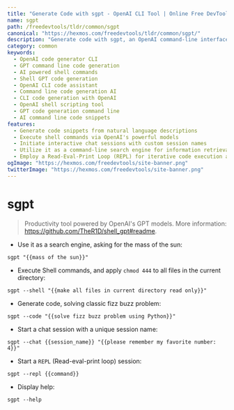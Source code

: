 ```yaml
---
title: "Generate Code with sgpt - OpenAI CLI Tool | Online Free DevTools by Hexmos"
name: sgpt
path: /freedevtools/tldr/common/sgpt
canonical: "https://hexmos.com/freedevtools/tldr/common/sgpt/"
description: "Generate code with sgpt, an OpenAI command-line interface (CLI) code generator. Execute shell commands, start chat sessions, and use it as a search engine. Free online tool, no registration required."
category: common
keywords:
  - OpenAI code generator CLI
  - GPT command line code generation
  - AI powered shell commands
  - Shell GPT code generation
  - OpenAI CLI code assistant
  - Command line code generation AI
  - CLI code generation with OpenAI
  - OpenAI shell scripting tool
  - GPT code generation command line
  - AI command line code snippets
features:
  - Generate code snippets from natural language descriptions
  - Execute shell commands via OpenAI's powerful models
  - Initiate interactive chat sessions with custom session names
  - Utilize it as a command-line search engine for information retrieval
  - Employ a Read-Eval-Print Loop (REPL) for iterative code execution and testing
ogImage: "https://hexmos.com/freedevtools/site-banner.png"
twitterImage: "https://hexmos.com/freedevtools/site-banner.png"
---
```


# sgpt

> Productivity tool powered by OpenAI's GPT models.
> More information: <https://github.com/TheR1D/shell_gpt#readme>.

- Use it as a search engine, asking for the mass of the sun:

`sgpt "{{mass of the sun}}"`

- Execute Shell commands, and apply `chmod 444` to all files in the current directory:

`sgpt --shell "{{make all files in current directory read only}}"`

- Generate code, solving classic fizz buzz problem:

`sgpt --code "{{solve fizz buzz problem using Python}}"`

- Start a chat session with a unique session name:

`sgpt --chat {{session_name}} "{{please remember my favorite number: 4}}"`

- Start a `REPL` (Read-eval-print loop) session:

`sgpt --repl {{command}}`

- Display help:

`sgpt --help`
